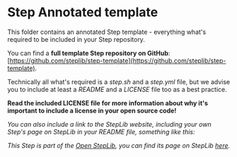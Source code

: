 # Step Annotated template

This folder contains an annotated Step template - everything what's required
to be included in your Step repository.

You can find a **full template Step repository on GitHub**: [https://github.com/steplib/step-template](https://github.com/steplib/step-template).

Technically all what's required is a *step.sh* and a *step.yml* file,
but we advise you to include at least a *README* and a *LICENSE* file too
as a best practice.

**Read the included LICENSE file for more information about why it's
important to include a license in your open source code!**


*You can also include a link to the StepLib website, including your
own Step's page on StepLib in your README file, something like this:*

*This Step is part of the [Open StepLib](http://www.steplib.com/), you can find its page on StepLib [here](http://www.steplib.com/step/your-step-id).*
